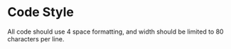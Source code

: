 # Code Style

All code should use 4 space formatting, and width should be limited to 80 characters per line.
